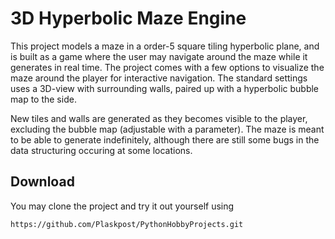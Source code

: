 # 3D Hyperbolic Maze Engine

This project models a maze in a order-5 square tiling hyperbolic plane, and is built as a game where the user may navigate around the maze while it generates in real time. 
The project comes with a few options to visualize the maze around the player for interactive navigation. The standard settings uses a 3D-view
with surrounding walls, paired up with a hyperbolic bubble map to the side. 

New tiles and walls are generated as they becomes visible to the player, excluding the bubble map (adjustable with a parameter).
The maze is meant to be able to generate indefinitely, although there are still some bugs in the data structuring occuring at some locations.


## Download
You may clone the project and try it out yourself using

```bash
https://github.com/Plaskpost/PythonHobbyProjects.git
